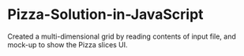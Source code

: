 # Pizza-Solution-in-JavaScript

Created a multi-dimensional grid by reading contents of input file, and mock-up to show the Pizza slices UI.

